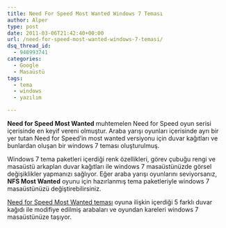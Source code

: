 ```yaml
---
title: Need For Speed Most Wanted Windows 7 Teması
author: Alper
type: post
date: 2011-03-06T21:42:40+00:00
url: /need-for-speed-most-wanted-windows-7-temasi/
dsq_thread_id:
  - 948993741
categories:
  - Google
  - Masaüstü
tags:
  - tema
  - windows
  - yazılım

---
```

**Need for Speed Most Wanted** muhtemelen Need for Speed oyun serisi içerisinde en keyif vereni olmuştur. Araba yarışı oyunları içerisinde ayrı bir yer tutan Need for Speed&#8217;in most wanted versiyonu için duvar kağıtları ve bunlardan oluşan bir windows 7 teması oluşturulmuş.

Windows 7 tema paketleri içerdiği renk özellikleri, görev çubuğu rengi ve masaüstü arkaplan duvar kağıtları ile windows 7 masaüstünüzde görsel değişiklikler yapmanızı sağlıyor. Eğer araba yarışı oyunlarını seviyorsanız, **NFS Most Wanted** oyunu için hazırlanmış tema paketleriyle windows 7 masaüstünüzü değiştirebilirsiniz.

<a href="http://marijo-4ever.deviantart.com/art/NFS-Most-Wanted-Win7-Theme-199927659" target="_blank" class="broken_link">Need for Speed Most Wanted teması</a> oyuna ilişkin içerdiği 5 farklı duvar kağıdı ile modifiye edilmiş arabaları ve oyundan kareleri windows 7 masaüstünüze taşıyor.